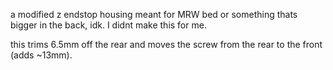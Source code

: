 a modified z endstop housing meant for MRW bed or something thats bigger in the back, idk. I didnt make this for me.

this trims 6.5mm off the rear and moves the screw from the rear to the front (adds ~13mm).
